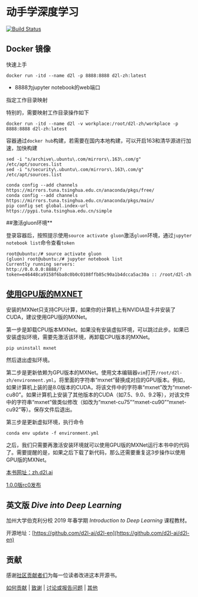 # 动手学深度学习

[![Build Status](http://ci.d2l.ai/job/zh/job/master/badge/icon)](http://ci.d2l.ai/job/zh/job/master/)  

## Docker 镜像

快速上手

```shell
docker run -itd --name d2l -p 8888:8888 d2l-zh:latest
```

- 8888为jupyter notebook的web端口

指定工作目录映射

特别的，需要映射工作目录操作如下

```shell
docker run -itd --name d2l -v workplace:/root/d2l-zh/workplace -p 8888:8888 d2l-zh:latest
```

容器通过`docker hub`构建，若需要在国内本地构建，可以开启163和清华源进行加速，加快构建

```shell
sed -i "s/archive\.ubuntu\.com/mirrors\.163\.com/g" /etc/apt/sources.list
sed -i "s/security\.ubuntu\.com/mirrors\.163\.com/g" /etc/apt/sources.list

conda config --add channels https://mirrors.tuna.tsinghua.edu.cn/anaconda/pkgs/free/
conda config --add channels https://mirrors.tuna.tsinghua.edu.cn/anaconda/pkgs/main/
pip config set global.index-url https://pypi.tuna.tsinghua.edu.cn/simple   
```



##激活gluon环境**

登录容器后，按照提示使用`source activate gluon`激活`gluon`环境，通过`jupyter notebook list`命令查看`token`

```shell
root@ubuntu:/# source activate gluon
(gluon) root@ubuntu:/# jupyter notebook list
Currently running servers:
http://0.0.0.0:8888/?token=e46448ca9158f6ba8c0b0c0108ffb85c90a1b4dcca5ac30a :: /root/d2l-zh
```

## [使用GPU版的MXNET](https://zh.d2l.ai/chapter_prerequisite/install.html)

安装的MXNet只支持CPU计算，如果你的计算机上有NVIDIA显卡并安装了CUDA，建议使用GPU版的MXNet。

第一步是卸载CPU版本MXNet。如果没有安装虚拟环境，可以跳过此步。如果已安装虚拟环境，需要先激活该环境，再卸载CPU版本的MXNet。

```shell
pip uninstall mxnet
```

然后退出虚拟环境。

第二步是更新依赖为GPU版本的MXNet。使用文本编辑器`vim`打开`/root/d2l-zh/environment.yml`，将里面的字符串“mxnet”替换成对应的GPU版本。例如，如果计算机上装的是8.0版本的CUDA，将该文件中的字符串“mxnet”改为“mxnet-cu80”。如果计算机上安装了其他版本的CUDA（如7.5、9.0、9.2等），对该文件中的字符串“mxnet”做类似修改（如改为“mxnet-cu75”“mxnet-cu90”“mxnet-cu92”等）。保存文件后退出。

第三步是更新虚拟环境，执行命令

```
conda env update -f environment.yml
```

之后，我们只需要再激活安装环境就可以使用GPU版的MXNet运行本书中的代码了。需要提醒的是，如果之后下载了新代码，那么还需要重复这3步操作以使用GPU版的MXNet。



[本书网址：zh.d2l.ai](https://zh.d2l.ai/)

[1.0.0版rc0发布](https://github.com/d2l-ai/d2l-zh/releases/tag/v1.0.0-rc0)


## 英文版 *Dive into Deep Learning*

加州大学伯克利分校 2019 年春学期 *Introduction to Deep Learning* 课程教材。

开源地址：[https://github.com/d2l-ai/d2l-en](https://github.com/d2l-ai/d2l-en)


## 贡献

感谢[社区贡献者们](https://github.com/d2l-ai/d2l-zh/graphs/contributors)为每一位读者改进这本开源书。

[如何贡献](https://zh.d2l.ai/chapter_appendix/how-to-contribute.html) | [致谢](https://zh.d2l.ai/chapter_preface/preface.html#致谢) | [讨论或报告问题](https://discuss.gluon.ai) | [其他](INFO.md)
